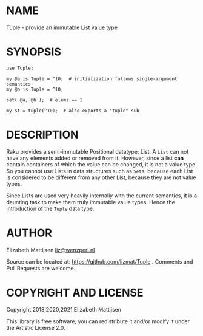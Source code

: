 NAME
====

Tuple - provide an immutable List value type

SYNOPSIS
========

    use Tuple;

    my @a is Tuple = ^10;  # initialization follows single-argument semantics
    my @b is Tuple = ^10;

    set( @a, @b );  # elems == 1

    my $t = tuple(^10);  # also exports a "tuple" sub

DESCRIPTION
===========

Raku provides a semi-immutable Positional datatype: List. A `List` can not have any elements added or removed from it. However, since a list **can** contain containers of which the value can be changed, it is not a value type. So you cannot use Lists in data structures such as `Set`s, because each List is considered to be different from any other List, because they are not value types.

Since Lists are used very heavily internally with the current semantics, it is a daunting task to make them truly immutable value types. Hence the introduction of the `Tuple` data type.

AUTHOR
======

Elizabeth Mattijsen <liz@wenzperl.nl>

Source can be located at: https://github.com/lizmat/Tuple . Comments and Pull Requests are welcome.

COPYRIGHT AND LICENSE
=====================

Copyright 2018,2020,2021 Elizabeth Mattijsen

This library is free software; you can redistribute it and/or modify it under the Artistic License 2.0.

